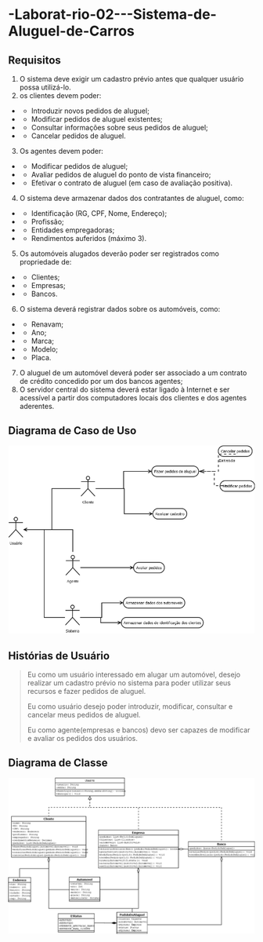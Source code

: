 # -Laborat-rio-02---Sistema-de-Aluguel-de-Carros

## Requisitos

1. O sistema deve exigir um cadastro prévio antes que qualquer usuário possa utilizá-lo.
2. os clientes devem poder:

* * Introduzir novos pedidos de aluguel;
* * Modificar pedidos de aluguel existentes;
* * Consultar informações sobre seus pedidos de aluguel;
* * Cancelar pedidos de aluguel.

3. Os agentes devem poder:

* * Modificar pedidos de aluguel;
* * Avaliar pedidos de aluguel do ponto de vista financeiro;
* * Efetivar o contrato de aluguel (em caso de avaliação positiva).

4. O sistema deve armazenar dados dos contratantes de aluguel, como:

* * Identificação (RG, CPF, Nome, Endereço);
* * Profissão;
* * Entidades empregadoras;
* * Rendimentos auferidos (máximo 3).

5. Os automóveis alugados deverão poder ser registrados como propriedade de:

* * Clientes;
* * Empresas;
* * Bancos.

6. O sistema deverá registrar dados sobre os automóveis, como:

* * Renavam;
* * Ano;
* * Marca;
* * Modelo;
* * Placa.

7. O aluguel de um automóvel deverá poder ser associado a um contrato de crédito concedido por um dos bancos agentes;
8. O servidor central do sistema deverá estar ligado à Internet e ser acessível a partir dos computadores locais dos clientes e dos agentes aderentes.

## Diagrama de Caso de Uso

![diagrama](./docs/casoDeUso-diagrama.png)

## Histórias de Usuário

>Eu como um usuário interessado em alugar um automóvel, desejo realizar um cadastro prévio no sistema para poder utilizar seus recursos e fazer pedidos de aluguel.
>
>Eu como usuário desejo poder introduzir, modificar, consultar e cancelar meus pedidos de aluguel.
>
>Eu como agente(empresas e bancos) devo ser capazes de modificar e avaliar os pedidos dos usuários.
>
>
>

## Diagrama de Classe

![diagrama](./docs/diagramaDeClasse.png)

